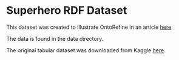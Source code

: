 # Superhero RDF Dataset

This dataset was created to illustrate OntoRefine in an article [here]().

The data is found in the data directory.

The original tabular dataset was downloaded from Kaggle [here](https://www.kaggle.com/claudiodavi/superhero-set).
